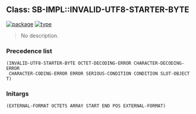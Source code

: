 ## Class: SB-IMPL::INVALID-UTF8-STARTER-BYTE
[![package](https://img.shields.io/badge/Package-SB--IMPL-5f9ea0.svg?style=social&colorA=999999)](../) [![type](https://img.shields.io/badge/Type-Class-5f9ea0.svg?style=social&colorA=999999)](../#class) 

> No description.

### Precedence list
```
(INVALID-UTF8-STARTER-BYTE OCTET-DECODING-ERROR CHARACTER-DECODING-ERROR
 CHARACTER-CODING-ERROR ERROR SERIOUS-CONDITION CONDITION SLOT-OBJECT T)
```
### Initargs
```
(EXTERNAL-FORMAT OCTETS ARRAY START END POS EXTERNAL-FORMAT)
```
